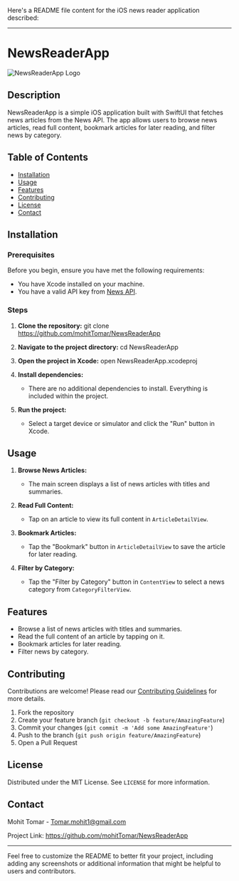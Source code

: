 Here's a README file content for the iOS news reader application described:

---

# NewsReaderApp

![NewsReaderApp Logo](path/to/logo.png)

## Description

NewsReaderApp is a simple iOS application built with SwiftUI that fetches news articles from the News API. The app allows users to browse news articles, read full content, bookmark articles for later reading, and filter news by category.

## Table of Contents

- [Installation](#installation)
- [Usage](#usage)
- [Features](#features)
- [Contributing](#contributing)
- [License](#license)
- [Contact](#contact)

## Installation

### Prerequisites

Before you begin, ensure you have met the following requirements:
- You have Xcode installed on your machine.
- You have a valid API key from [News API](https://newsapi.org/).

### Steps

1. **Clone the repository:**
    git clone https://github.com/mohitTomar/NewsReaderApp

2. **Navigate to the project directory:**
    cd NewsReaderApp

3. **Open the project in Xcode:**
    open NewsReaderApp.xcodeproj

4. **Install dependencies:**
    - There are no additional dependencies to install. Everything is included within the project.

5. **Run the project:**
    - Select a target device or simulator and click the "Run" button in Xcode.

## Usage

1. **Browse News Articles:**
    - The main screen displays a list of news articles with titles and summaries.

2. **Read Full Content:**
    - Tap on an article to view its full content in `ArticleDetailView`.

3. **Bookmark Articles:**
    - Tap the "Bookmark" button in `ArticleDetailView` to save the article for later reading.

4. **Filter by Category:**
    - Tap the "Filter by Category" button in `ContentView` to select a news category from `CategoryFilterView`.

## Features

- Browse a list of news articles with titles and summaries.
- Read the full content of an article by tapping on it.
- Bookmark articles for later reading.
- Filter news by category.

## Contributing

Contributions are welcome! Please read our [Contributing Guidelines](CONTRIBUTING.md) for more details.

1. Fork the repository
2. Create your feature branch (`git checkout -b feature/AmazingFeature`)
3. Commit your changes (`git commit -m 'Add some AmazingFeature'`)
4. Push to the branch (`git push origin feature/AmazingFeature`)
5. Open a Pull Request

## License

Distributed under the MIT License. See `LICENSE` for more information.

## Contact

Mohit Tomar - Tomar.mohit1@gmail.com

Project Link:  https://github.com/mohitTomar/NewsReaderApp

---

Feel free to customize the README to better fit your project, including adding any screenshots or additional information that might be helpful to users and contributors.
